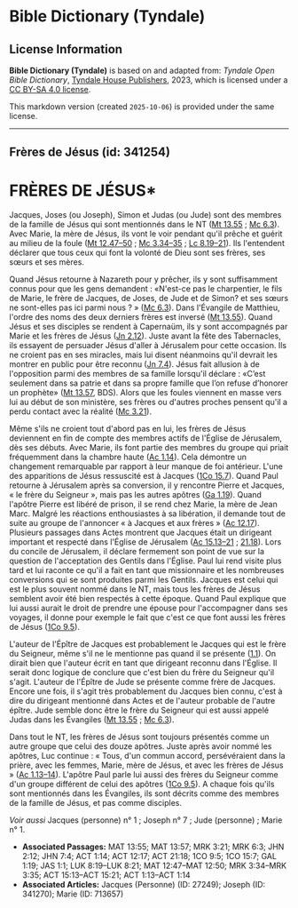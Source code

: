 # Bible Dictionary (Tyndale)

## License Information

**Bible Dictionary (Tyndale)** is based on and adapted from: _Tyndale Open Bible Dictionary_, [Tyndale House Publishers](https://tyndaleopenresources.com/), 2023, which is licensed under a [CC BY-SA 4.0 license](https://creativecommons.org/licenses/by-sa/4.0/legalcode.en).

This markdown version (created `2025-10-06`) is provided under the same license.



--------------------------------

## Frères de Jésus (id: 341254)

FRÈRES DE JÉSUS\*
=================

Jacques, Joses (ou Joseph), Simon et Judas (ou Jude) sont des membres de la famille de Jésus qui sont mentionnés dans le NT ([Mt 13\.55](https://ref.ly/Matt13:55) ; [Mc 6\.3](https://ref.ly/Mark6:3)). Avec Marie, la mère de Jésus, ils vont le voir pendant qu'il prêche et guérit au milieu de la foule ([Mt 12\.47–50](https://ref.ly/Matt12:47-Matt12:50) ; [Mc 3\.34–35](https://ref.ly/Mark3:34-Mark3:35) ; [Lc 8\.19–21](https://ref.ly/Luke8:19-Luke8:21)). Ils l'entendent déclarer que tous ceux qui font la volonté de Dieu sont ses frères, ses sœurs et ses mères.

Quand Jésus retourne à Nazareth pour y prêcher, ils y sont suffisamment connus pour que les gens demandent : «N'est\-ce pas le charpentier, le fils de Marie, le frère de Jacques, de Joses, de Jude et de Simon? et ses sœurs ne sont\-elles pas ici parmi nous ? » ([Mc 6\.3](https://ref.ly/Mark6:3)). Dans l'Évangile de Matthieu, l'ordre des noms des deux derniers frères est inversé ([Mt 13\.55](https://ref.ly/Matt13:55)). Quand Jésus et ses disciples se rendent à Capernaüm, ils y sont accompagnés par Marie et les frères de Jésus ([Jn 2\.12](https://ref.ly/John2:12)). Juste avant la fête des Tabernacles, ils essayent de persuader Jésus d'aller à Jérusalem pour cette occasion. Ils ne croient pas en ses miracles, mais lui disent néanmoins qu'il devrait les montrer en public pour être reconnu ([Jn 7\.4](https://ref.ly/John7:4)). Jésus fait allusion à de l'opposition parmi des membres de sa famille lorsqu'il déclare : «C’est seulement dans sa patrie et dans sa propre famille que l’on refuse d’honorer un prophète» ([Mt 13\.57](https://ref.ly/Matt13:57), BDS). Alors que les foules viennent en masse vers lui au début de son ministère, ses frères ou d'autres proches pensent qu'il a perdu contact avec la réalité ([Mc 3\.21](https://ref.ly/Mark3:21)). 

Même s'ils ne croient tout d'abord pas en lui, les frères de Jésus deviennent en fin de compte des membres actifs de l'Église de Jérusalem, dès ses débuts. Avec Marie, ils font partie des membres du groupe qui priait fréquemment dans la chambre haute ([Ac 1\.14](https://ref.ly/Acts1:14)). Cela démontre un changement remarquable par rapport à leur manque de foi antérieur. L'une des apparitions de Jésus ressuscité est à Jacques ([1Co 15\.7](https://ref.ly/1Cor15:7)). Quand Paul retourne à Jérusalem après sa conversion, il y rencontre Pierre et Jacques, « le frère du Seigneur », mais pas les autres apôtres ([Ga 1\.19](https://ref.ly/Gal1:19)). Quand l'apôtre Pierre est libéré de prison, il se rend chez Marie, la mère de Jean Marc. Malgré les réactions enthousiastes à sa libération, il demande tout de suite au groupe de l'annoncer « à Jacques et aux frères » ([Ac 12\.17](https://ref.ly/Acts12:17)). Plusieurs passages dans Actes montrent que Jacques était un dirigeant important et respecté dans l'Église de Jérusalem ([Ac 15\.13–21](https://ref.ly/Acts15:13-Acts15:21) ; [21\.18](https://ref.ly/Acts21:18)). Lors du concile de Jérusalem, il déclare fermement son point de vue sur la question de l'acceptation des Gentils dans l'Église. Paul lui rend visite plus tard et lui raconte ce qu'il a fait en tant que missionnaire et les nombreuses conversions qui se sont produites parmi les Gentils. Jacques est celui qui est le plus souvent nommé dans le NT, mais tous les frères de Jésus semblent avoir été bien respectés à cette époque. Quand Paul explique que lui aussi aurait le droit de prendre une épouse pour l'accompagner dans ses voyages, il donne pour exemple le fait que c'est ce que font aussi les frères de Jésus ([1Co 9\.5](https://ref.ly/1Cor9:5)).

L'auteur de l'Épître de Jacques est probablement le Jacques qui est le frère du Seigneur, même s'il ne le mentionne pas quand il se présente ([1\.1](https://ref.ly/Jas1:1)). On dirait bien que l'auteur écrit en tant que dirigeant reconnu dans l'Église. Il serait donc logique de conclure que c'est bien du frère du Seigneur qu'il s'agit. L'auteur de l'Épître de Jude se présente comme frère de Jacques. Encore une fois, il s'agit très probablement du Jacques bien connu, c'est à dire du dirigeant mentionné dans Actes et de l'auteur probable de l'autre épître. Jude semble donc être le frère du Seigneur qui est aussi appelé Judas dans les Évangiles ([Mt 13\.55](https://ref.ly/Matt13:55) ; [Mc 6\.3](https://ref.ly/Mark6:3)).

Dans tout le NT, les frères de Jésus sont toujours présentés comme un autre groupe que celui des douze apôtres. Juste après avoir nommé les apôtres, Luc continue : « Tous, d'un commun accord, persévéraient dans la prière, avec les femmes, Marie, mère de Jésus, et avec les frères de Jésus » ([Ac 1\.13–14](https://ref.ly/Acts1:13-Acts1:14)). L'apôtre Paul parle lui aussi des frères du Seigneur comme d'un groupe différent de celui des apôtres ([1Co 9\.5](https://ref.ly/1Cor9:5)). A chaque fois qu'ils sont mentionnés dans les Évangiles, ils sont décrits comme des membres de la famille de Jésus, et pas comme disciples.

*Voir aussi* Jacques (personne) n° 1 ; Joseph n° 7 ; Jude (personne) ; Marie n° 1.

* **Associated Passages:** MAT 13:55; MAT 13:57; MRK 3:21; MRK 6:3; JHN 2:12; JHN 7:4; ACT 1:14; ACT 12:17; ACT 21:18; 1CO 9:5; 1CO 15:7; GAL 1:19; JAS 1:1; LUK 8:19–LUK 8:21; MAT 12:47–MAT 12:50; MRK 3:34–MRK 3:35; ACT 15:13–ACT 15:21; ACT 1:13–ACT 1:14
* **Associated Articles:** Jacques (Personne) (ID: 27249); Joseph (ID: 341270); Marie (ID: 713657)

